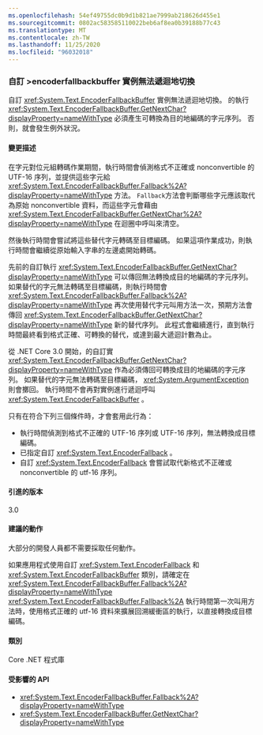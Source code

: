 ```yaml
---
ms.openlocfilehash: 54ef49755dc0b9d1b821ae7999ab218626d455e1
ms.sourcegitcommit: 0802ac583585110022beb6af8ea0b39188b77c43
ms.translationtype: MT
ms.contentlocale: zh-TW
ms.lasthandoff: 11/25/2020
ms.locfileid: "96032018"
---
```

### <a name="custom-encoderfallbackbuffer-instances-cannot-fall-back-recursively"></a>自訂 >encoderfallbackbuffer 實例無法遞迴地切換

自訂 <xref:System.Text.EncoderFallbackBuffer> 實例無法遞迴地切換。 的執行 <xref:System.Text.EncoderFallbackBuffer.GetNextChar?displayProperty=nameWithType> 必須產生可轉換為目的地編碼的字元序列。 否則，就會發生例外狀況。

#### <a name="change-description"></a>變更描述

在字元對位元組轉碼作業期間，執行時間會偵測格式不正確或 nonconvertible 的 UTF-16 序列，並提供這些字元給 <xref:System.Text.EncoderFallbackBuffer.Fallback%2A?displayProperty=nameWithType> 方法。 `Fallback`方法會判斷哪些字元應該取代為原始 nonconvertible 資料，而這些字元會藉由 <xref:System.Text.EncoderFallbackBuffer.GetNextChar%2A?displayProperty=nameWithType> 在迴圈中呼叫來清空。

然後執行時間會嘗試將這些替代字元轉碼至目標編碼。 如果這項作業成功，則執行時間會繼續從原始輸入字串的左邊處開始轉碼。

先前的自訂執行 <xref:System.Text.EncoderFallbackBuffer.GetNextChar?displayProperty=nameWithType> 可以傳回無法轉換成目的地編碼的字元序列。 如果替代的字元無法轉碼至目標編碼，則執行時間會 <xref:System.Text.EncoderFallbackBuffer.Fallback%2A?displayProperty=nameWithType> 再次使用替代字元叫用方法一次，預期方法會傳回 <xref:System.Text.EncoderFallbackBuffer.GetNextChar?displayProperty=nameWithType> 新的替代序列。 此程式會繼續進行，直到執行時間最終看到格式正確、可轉換的替代，或達到最大遞迴計數為止。

從 .NET Core 3.0 開始，的自訂實 <xref:System.Text.EncoderFallbackBuffer.GetNextChar?displayProperty=nameWithType> 作為必須傳回可轉換成目的地編碼的字元序列。 如果替代的字元無法轉碼至目標編碼， <xref:System.ArgumentException> 則會擲回。 執行時間不會再對實例進行遞迴呼叫 <xref:System.Text.EncoderFallbackBuffer> 。

只有在符合下列三個條件時，才會套用此行為：

- 執行時間偵測到格式不正確的 UTF-16 序列或 UTF-16 序列，無法轉換成目標編碼。
- 已指定自訂 <xref:System.Text.EncoderFallback> 。
- 自訂 <xref:System.Text.EncoderFallback> 會嘗試取代新格式不正確或 nonconvertible 的 utf-16 序列。

#### <a name="version-introduced"></a>引進的版本

3.0

#### <a name="recommended-action"></a>建議的動作

大部分的開發人員都不需要採取任何動作。

如果應用程式使用自訂 <xref:System.Text.EncoderFallback> 和 <xref:System.Text.EncoderFallbackBuffer> 類別，請確定在 <xref:System.Text.EncoderFallbackBuffer.Fallback%2A?displayProperty=nameWithType> <xref:System.Text.EncoderFallbackBuffer.Fallback%2A> 執行時間第一次叫用方法時，使用格式正確的 utf-16 資料來擴展回溯緩衝區的執行，以直接轉換成目標編碼。

#### <a name="category"></a>類別

Core .NET 程式庫

#### <a name="affected-apis"></a>受影響的 API

- <xref:System.Text.EncoderFallbackBuffer.Fallback%2A?displayProperty=nameWithType>
- <xref:System.Text.EncoderFallbackBuffer.GetNextChar?displayProperty=nameWithType>

<!--

#### Affected APIs

- `Overload:System.Text.EncoderFallbackBuffer.Fallback`
- `M:System.Text.EncoderFallbackBuffer.GetNextChar`

-->
